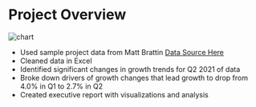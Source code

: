 # Project Overview 
![chart](https://github.com/KarlNagy/excel/blob/main/charts/2021-all-client-volume_Q1-Q2.png=200x300)
* Used sample project data from Matt Brattin
[Data Source Here](https://github.com/mattbrattin/Excel-for-Analytics)
* Cleaned data in Excel
* Identified significant changes in growth trends for Q2 2021 of data
* Broke down drivers of growth changes that lead growth to drop from 4.0% in Q1 to 2.7% in Q2
* Created executive report with visualizations and analysis

